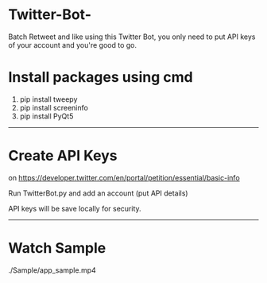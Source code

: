 # Twitter-Bot-
Batch Retweet and like using this Twitter Bot, you only need to put API keys of your account and you're good to go. 


# Install packages using cmd 
 1. pip install tweepy
 2. pip install screeninfo
 3. pip install PyQt5

-----------------------------
# Create API Keys 
on https://developer.twitter.com/en/portal/petition/essential/basic-info

Run TwitterBot.py and add an account (put API details)

API keys will be save locally for security.

----------------------------
# Watch Sample

./Sample/app_sample.mp4
